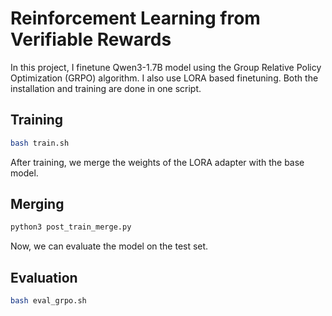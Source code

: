 # Reinforcement Learning from Verifiable Rewards
In this project, I finetune Qwen3-1.7B model using the Group Relative Policy Optimization (GRPO) algorithm. I also use LORA based finetuning. Both the installation and training are done in one script.
## Training
```bash
bash train.sh
```
After training, we merge the weights of the LORA adapter with the base model.
## Merging
```bash
python3 post_train_merge.py
```
Now, we can evaluate the model on the test set.
## Evaluation
```bash
bash eval_grpo.sh
```
